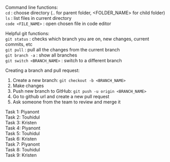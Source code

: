 Command line functions: <br>
`cd` : choose directory (.. for parent folder, <FOLDER_NAME> for child folder) <br>
`ls` : list files in current directory <br>
`code <FILE_NAME>` : open chosen file in code editor <br>

Helpful git functions: <br>
`git status` : checks which branch you are on, new changes, current commits, etc <br>
`git pull` : pull all the changes from the current branch <br>
`git branch -a` : show all branches <br>
`git switch <BRANCH_NAME>` : switch to a different branch <br>

Creating a branch and pull request: <br>
1. Create a new branch: `git checkout -b <BRANCH_NAME>`
2. Make changes
3. Push new branch to GitHub: `git push -u origin <BRANCH_NAME>`
4. Go to github url and create a new pull request
5. Ask someone from the team to review and merge it


Task 1: Piyanont <br>
Task 2: Touhidul <br>
Task 3: Kristen <br>
Task 4: Piyanont <br>
Task 5: Touhidul <br>
Task 6: Kristen  <br>
Task 7: Piyanont <br>
Task 8: Touhidul <br>
Task 9: Kristen
